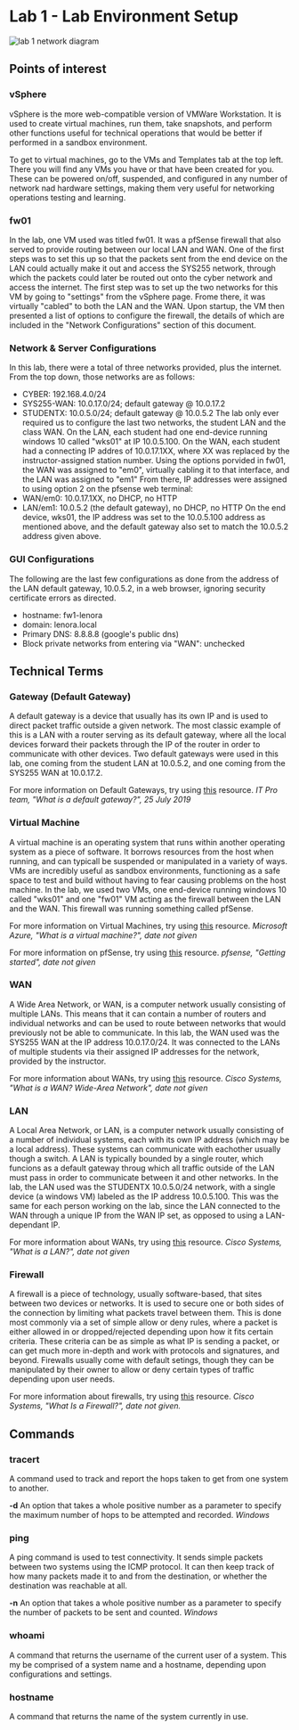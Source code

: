 # Lab 1 - Lab Environment Setup

<img src="Images/Lab1_diagram" alt="lab 1 network diagram" />

## Points of interest

### vSphere
vSphere is the more web-compatible version of VMWare Workstation.  It is used to create virtual machines, run them, take snapshots, and perform other functions useful for technical operations that would be better if performed in a sandbox environment.

To get to virtual machines, go to the VMs and Templates tab at the top left.  There you will find any VMs you have or that have been created for you.  These can be powered on/off, suspended, and configured in any number of network nad hardware settings, making them very useful for networking operations testing and learning.

### fw01
In the lab, one VM used was titled fw01.  It was a pfSense firewall that also served to provide routing between our local LAN and WAN.  One of the first steps was to set this up so that the packets sent from the end device on the LAN could actually make it out and access the SYS255 network, through which the packets could later be routed out onto the cyber network and access the internet.  The first step was to set up the two networks for this VM by going to "settings" from the vSphere page.  Frome there, it was virtually "cabled" to both the LAN and the WAN.  Upon startup, the VM then presented a list of options to configure the firewall, the details of which are included in the "Network Configurations" section of this document.


### Network & Server Configurations
In this lab, there were a total of three networks provided, plus the internet.  From the top down, those networks are as follows:
 - CYBER: 192.168.4.0/24
 - SYS255-WAN: 10.0.17.0/24; default gateway @ 10.0.17.2
 - STUDENTX: 10.0.5.0/24; default gateway @ 10.0.5.2
The lab only ever required us to configure the last two networks, the student LAN and the class WAN.  On the LAN, each student had one end-device running windows 10 called "wks01" at IP 10.0.5.100.  On the WAN, each student had a connecting IP addres of 10.0.17.1XX, where XX was replaced by the instructor-assigned station number.  Using the options porvided in fw01, the WAN was assigned to "em0", virtually cabling it to that interface, and the LAN was assigned to "em1"  From there, IP addresses were assigned to using option 2 on the pfsense web terminal:
 - WAN/em0: 10.0.17.1XX, no DHCP, no HTTP
 - LAN/em1: 10.0.5.2 (the default gateway), no DHCP, no HTTP
On the end device, wks01, the IP address was set to the 10.0.5.100 address as mentioned above, and the default gateway also set to match the 10.0.5.2 address given above.

### GUI Configurations
The following are the last few configurations as done from the address of the LAN default gateway, 10.0.5.2, in a web browser, ignoring security certificate errors as directed.
 - hostname: fw1-lenora
 - domain: lenora.local
 - Primary DNS: 8.8.8.8 (google's public dns)
 - Block private networks from entering via "WAN": unchecked


## Technical Terms

### Gateway (Default Gateway)
A default gateway is a device that usually has its own IP and is used to direct packet traffic outside a given network.  The most classic example of this is a LAN with a router serving as its default gateway, where all the local devices forward their packets through the IP of the router in order to communicate with other devices.  Two default gateways were used in this lab, one coming from the student LAN at 10.0.5.2, and one coming from the SYS255 WAN at 10.0.17.2.

For more information on Default Gateways, try using [this](https://www.itpro.co.uk/network-internet/30327/what-is-a-default-gateway) resource.
*IT Pro team, "What is a default gateway?", 25 July 2019*


### Virtual Machine
A virtual machine is an operating system that runs within another operating system as a piece of software.  It borrows resources from the host when running, and can typicall be suspended or manipulated in a variety of ways.  VMs are incredibly useful as sandbox environments, functioning as a safe space to test and build without having to fear causing problems on the host machine.  In the lab, we used two VMs, one end-device running windows 10 called "wks01" and one "fw01" VM acting as the firewall between the LAN and the WAN.  This firewall was running something called pfSense.

For more information on Virtual Machines, try using [this](https://azure.microsoft.com/en-us/overview/what-is-a-virtual-machine/) resource.
*Microsoft Azure, "What is a virtual machine?", date not given*

For more information on pfSense, try using [this](https://www.pfsense.org/getting-started/) resource.
*pfsense, "Getting started", date not given*


### WAN
A Wide Area Network, or WAN, is a computer network usually consisting of multiple LANs.  This means that it can contain a number of routers and individual networks and can be used to route between networks that would previously not be able to communicate.  In this lab, the WAN used was the SYS255 WAN at the IP address 10.0.17.0/24.  It was connected to the LANs of multiple students via their assigned IP addresses for the network, provided by the instructor.

For more information about WANs, try using [this](https://www.cisco.com/c/en/us/products/switches/what-is-a-wan-wide-area-network.html) resource.
*Cisco Systems, "What is a WAN? Wide-Area Network", date not given*


### LAN
A Local Area Network, or LAN, is a computer network usually consisting of a number of individual systems, each with its own IP address (which may be a local address).  These systems can communicate with eachother usually though a switch.  A LAN is typically bounded by a single router, which funcions as a default gateway throug which all traffic outside of the LAN must pass in order to communicate between it and other networks.  In the lab, the LAN used was the STUDENTX 10.0.5.0/24 network, with a single device (a windows VM) labeled as the IP address 10.0.5.100.  This was the same for each person working on the lab, since the LAN connected to the WAN through a unique IP from the WAN IP set, as opposed to using a LAN-dependant IP.

For more information about WANs, try using [this](https://www.cisco.com/c/en/us/products/switches/what-is-a-lan-local-area-network.html) resource.
*Cisco Systems, "What is a LAN?", date not given*


### Firewall
A firewall is a piece of technology, usually software-based, that sites between two devices or networks.  It is used to secure one or both sides of the connection by limiting what packets travel between them.  This is done most commonly via a set of simple allow or deny rules, where a packet is either allowed in or dropped/rejected depending upon how it fits certain criteria.  These criteria can be as simple as what IP is sending a packet, or can get much more in-depth and work with protocols and signatures, and beyond.  Firewalls usually come with default setings, though they can be manipulated by their owner to allow or deny certain types of traffic depending upon user needs.

For more information about firewalls, try using [this](https://www.cisco.com/c/en/us/products/security/firewalls/what-is-a-firewall.html) resource.
*Cisco Systems, "What Is a Firewall?", date not given.*


## Commands

### tracert
A command used to track and report the hops taken to get from one system to another.

**-d** An option that takes a whole positive number as a parameter to specify the maximum number of hops to be attempted and recorded. *Windows*


### ping
A ping command is used to test connectivity.  It sends simple packets between two systems using the ICMP protocol.  It can then keep track of how many packets made it to and from the destination, or whether the destination was reachable at all.

**-n** An option that takes a whole positive number as a parameter to specify the number of packets to be sent and counted. *Windows*

### whoami
A command that returns the username of the current user of a system. This my be comprised of a system name and a hostname, depending upon configurations and settings.

### hostname
A command that returns the name of the system currently in use.






